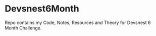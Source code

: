 # Devsnest6Month
Repo contains my Code, Notes, Resources and Theory for Devsnest 6 Month Challenge.

